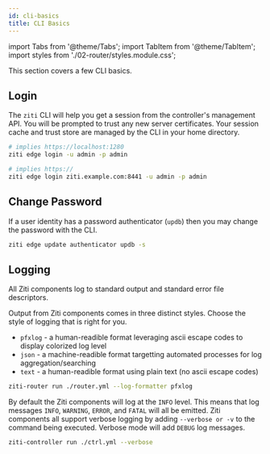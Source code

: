 ```yaml
---
id: cli-basics
title: CLI Basics
---
```


import Tabs from '@theme/Tabs';
import TabItem from '@theme/TabItem';
import styles from './02-router/styles.module.css';

This section covers a few CLI basics.

## Login

The `ziti` CLI will help you get a session from the controller's management API. You will be prompted to trust any new server certificates. Your session cache and trust store are managed by the CLI in your home directory.

```bash
# implies https://localhost:1280
ziti edge login -u admin -p admin
```

```bash
# implies https://
ziti edge login ziti.example.com:8441 -u admin -p admin
```

## Change Password

If a user identity has a password authenticator (`updb`) then you may change the password with the CLI.

```bash
ziti edge update authenticator updb -s
```

## Logging

All Ziti components log to standard output and standard error file descriptors.

<Tabs>
<TabItem value="goformats" label="Log Formats">

Output from Ziti components comes in three distinct styles. Choose the style of logging that is right for you.

- `pfxlog` - a human-readible format leveraging ascii escape codes to display colorized log level
- `json` - a machine-readible format targetting automated processes for log aggregation/searching
- `text` - a human-readible format using plain text (no ascii escape codes)

```bash
ziti-router run ./router.yml --log-formatter pfxlog
```

</TabItem>
<TabItem value="golevels" label="Log Levels">

By default the Ziti components will log at the `INFO` level. This means that log messages `INFO`, `WARNING`, `ERROR`, and `FATAL` will all be emitted. Ziti components all support verbose logging by adding `--verbose or -v` to the command being executed. Verbose mode will add `DEBUG` log messages.

```bash
ziti-controller run ./ctrl.yml --verbose
```

</TabItem>
</Tabs>
